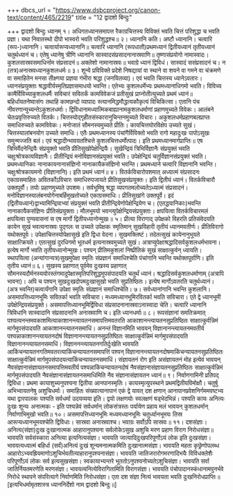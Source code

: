 +++
dbcs_url = "https://www.dsbcproject.org/canon-text/content/465/2219"
title = "12 द्वादशो बिन्दुः"

+++
द्वादशो बिन्दुः
ध्यानम्
१। अधिगतध्यानसमापत्त रैकाग्रचित्तस्य विविक्तं भवति चित्तं परिशुद्धा च भवति प्रज्ञा। यथा निवातस्थो दीपो भास्वरो भवति परिशुद्धश्च॥
२। ध्यानानि कति। अष्टौ ध्यानानि। चत्वारि (रूप-)ध्यानानि। चत्वार्यारूप्यध्यानानि॥ चत्वारि ध्यानानि (रूपधातौ)प्रथमध्यानं द्वितीयध्यानं तृतीयध्यानं चतुर्थध्यानं च। एतेषु ध्यानेषु त्रीणि ध्यानानि सास्वादसंप्रसादनानास्रवाणि॥ तृष्णासंप्रयोगो नामास्वादः। कुशलसास्रवसमाधिर्नाम संप्रसादनं॥ अक्लेशो नामानास्रवः॥ भवाग्रे ध्यानं द्विविधं। सास्वादं ससंप्रसादनं च। न (तत्र)अनास्रवध्यानकुशलधर्मः॥
३। शून्ये प्रविविक्ते प्रदेशे निषद्यायां वा स्थाने वा शयने वा गमने वा चंक्रमणे वा समाहितेन मनसा तीक्ष्णया प्रज्ञया गंभीरा श्रद्धा (जनयितव्या)। एवं भवति चित्तस्य ध्यानेऽवतारः। ध्यानसंप्रयुक्ताः श्रद्धावीर्यस्मृतिप्रज्ञासमाधयो भवन्ति। एतेभ्यः कुशलधर्मेभ्यः प्रथमध्यानाधिगमो भवति। विविच्य कामैर्विविच्याकुशलधर्मैः सविचारं सवितर्कं कामविवेकजं प्रतीसुखं प्राप्नोतीत्युच्यते प्रथमं ध्यानं॥ बहिर्धायतनेष्वासंगः तथाहि कामछन्दो व्यापादः स्त्यानमिद्धमौद्धत्यकौकृत्यं विचिकित्सा। एतानि पंच नीवरणान्युच्यन्तेऽकुशलधर्माः। द्विविधानामध्यात्मिकबाह्यानामकुशलधर्माणां प्रहाणमुच्यते विवेकः। आलंबने चेतःप्रवृत्तिरुच्यते वितर्कः। चित्तस्योद्गृहीतसंस्कारानुचिन्तनमुच्यते विचारः। अकुशलधर्मप्रहाणबलप्राप्तः समाधिरुच्यते कामविवेकः। मनोजातं सौमनस्यमुच्यते प्रीतिः। कायचित्तयोरविक्षेप उच्यते सुखं। चित्तस्यालांबनयोग उच्यते समाधिः। एतैः प्रथमध्यानस्य पंचांगैर्विविक्तो भवति रागो महादुःखः पापोऽसुखः समुन्मज्जति बलं। एवं श्रद्धादीन्भावयतश्चित्ते कुशलचित्तधर्मोत्पादः। इति प्रथमध्यानमार्गप्राप्तिः॥ एष त्रिभिर्वेदनेन्द्रियैः संप्रयुक्तो भवति प्रीतिसुखोपेक्षेन्द्रियैः। सुखेन्द्रियं त्रिभिर्विज्ञानैः संप्रयुक्तं भवति चक्षुःश्रोत्रकायविज्ञानैः। प्रीतीन्द्रियं मनोविज्ञानसंप्रयुक्तं भवति। उपेक्षेन्द्रियं चतुर्विज्ञानसंप्रयुक्तं भवति। प्रथमध्यानिकाः नानाकायनानासंज्ञिनो नानाकायैकसंज्ञिनो भवन्ति। प्रथमध्याने चत्वारि विज्ञानानि भवन्ति। चक्षुःश्रोत्रकायमनो (विज्ञानानि)। इति प्रथमं ध्यानं॥
४। वितर्कविचारोपशमात् अध्यात्मं संप्रसादनः एकाग्रसमाहितः अवितर्कोऽविचारः समाधिरुपजायते प्रीतिसुखसंप्रयुक्तः। इति द्वितीयं ध्यानं। वितर्कविचारौ उक्तपूर्वौ। तयोः प्रहाणमुच्यते उपशमः। सर्वभूमिषु श्रद्धा व्यपगतमलोच्यतेऽध्यात्मं संप्रसादनं। मनोविज्ञानस्यालंबनयोगेनाबर्हिमुखतोच्यते एकाग्रसमाधिः। प्रीतिसुखांगे उक्तपूर्वे। इदं (द्वितीयध्यानं)द्वाभ्यामिन्द्रियाभ्यां संप्रयुक्तं भवति प्रीतीन्द्रियेणोपेक्षेन्द्रियेण च। (एतद्धयानिकाः)भवन्ति नानाकायैकसंज्ञिनः प्रीतिसंप्रयुक्ताः। मौलभूमयो भवन्त्युपेक्षेन्द्रियसंप्रयुक्ताः। क्षपयित्वा वितर्कविचारमलं क्षपयित्वा पुण्यवासनां स एष मार्गो द्वितीयध्यानोन्मुखः॥
५। प्रीत्या विरागाद् उपेक्षको विहरति प्रतिसंवेदयति कायेन सुखं भवत्यनास्रवः पुद्गलः स उच्यते उपेक्षकः स्मृतिमान् सुखविहारी तृतीयं ध्यानमवतीर्णः। प्रीतिविरागो यथोक्तपूर्वः। उपेक्षाचित्तस्योपेक्षासुखे इति द्विधा वेदना। सुखमक्लिष्टं। तदेतत्सुखं कायेनानुभूयते साक्षात्क्रियते। एतत्सुखं दुरधिगमो भूतधर्म इत्यनास्रवमुच्यते सुखं। अत्राप्युपेक्षाश्रद्धादिसर्वकुशलधर्मभावना। इत्येष मार्गो भवति तृतीयध्यानोन्मुखः। पश्यन् प्रीतिमकुशलां निष्प्रीतिकं सुखं साक्षात्कुर्वन् ध्यायति। स्थापयित्वा (अन्यांगान्यत्र)सुखमुपेक्षा स्मृतिः संप्रज्ञानं समाधिश्चेति पंचांगानि भवन्ति यथोक्तपूर्वाणि। इति तृतीय ध्यानं॥
६। सुखस्य प्रहाणात् पूर्वमेव दुःखस्य प्रहाणात् सौमनस्यदौर्मनस्ययोरस्तंगमादुपेक्षास्मृतिपरिशुद्धमुपसंपादयति चतुर्थं ध्यानं। श्रद्धादिसर्वकुशलधर्माणाम् (अत्रापि भावना)। अपि च पश्यन् सुखदुःखदोपमदुःखासुखो भवति सुप्रतिष्ठितः। इत्येष मार्गोऽवतरति चतुर्थध्यानं। (अत्र भवन्ति)चत्वार्यंगानि उपेक्षा स्मृतिः संप्रज्ञानं समाधिश्चेति।
७। सर्वध्यानांगानि भवन्ति कुशलानि। असमापत्तिध्यानभूमिः सवितर्का भवति सविचारा। मध्यमध्यानभूमिरवितर्का भवति सविचारा। एते द्वे ध्यानभूमी उपेक्षेन्द्रियसंप्रयुक्ते। असमापत्तिध्यानभूमिर्द्विविधा संप्रसादनानास्रवाऽनास्वादा चेति। चत्वारि ध्यानानि त्रिविधानि सास्वादानि संप्रसादनानि अनास्रवाणि च। इति ध्यानधर्माः॥
८। रूपसंज्ञानां समतिक्रमात् पश्यत्यनन्तमवकाशमित्याकाशानन्त्यायतनसमापत्तिमवतरति आकाशानन्त्यायतनसुप्रतिष्ठितः साक्षात्कुर्वन्निमं मार्गमुपसंपादयति आकाशानन्त्यातनसमाधिं। अनन्तं विज्ञानमिति भावयन् विज्ञानानन्त्यायतनमवतीर्य पश्यन्नाकाशानन्त्यायतनदोषं विज्ञानानन्त्यायतनसुप्रतिष्ठितः साक्षात्कुर्वन्निमं मार्गमुपसंपादयति विज्ञानानन्त्यायतनसमाधिं। विज्ञाननन्त्यायतनगतिर्दुःखेति भावयति आकिंचन्यायतनगतिमवतरत्याकिंचन्यायतनसमापत्तिं पश्यन् विज्ञानानन्त्यायतनदोषमाकिंचन्यायतनसुप्रतिष्ठितः साक्षात्कुर्वन्निमं मार्गमुपसंपादयत्याकिंचन्यायतनसमाधिं। संज्ञायतनं रोग इति असंज्ञायतनं मोह इत्येवं भावयन् नैवसंज्ञानासंज्ञायतनसमापत्तिमवतीर्य पश्यन्नाकिंचन्यायतनदोषं नैवसंज्ञानासंज्ञायतनसुप्रतिष्ठितः साक्षात्कुर्वन्निमं मार्गमुपसंपादयति नैवसंज्ञानासंज्ञायतनसमाधिमिति नैव संज्ञानासंज्ञायतन ध्यानं॥
९। निर्वाणगामिनी प्रतिपद् द्विविधा। प्रथमा कायाशुच्यनुपश्यना द्वितीया आनपानस्मृतिः। कायस्मृत्युपस्थाने प्रथमद्वितीयविमोक्षौ। चतुर्षु अभिभ्वायतनेषु अशुचिधर्माः। समाहितः संख्यात्यानापानं एकं द्वे यावत् दश क्षणान् आनापानप्रवेशनिर्गममवष्टभ्य यथा द्वारपालकः पश्यति सर्वधर्मा उदयव्यया इति। द्वयो लक्षणयोः स्वलक्षणं षड्भेदभिन्नं। पश्यति कायः अनित्यः दुःखः शून्यः अनात्मकः - इति पश्यन्नेवं सर्वधर्मान् लोकसंत्रस्तः पर्यायेण प्रहाय मलं भावयन् कुशलधर्मान् निर्वाणाभिमुखो भवति॥
१०। असमापत्तिध्यानभूमिः मध्यमध्यानभूमिः चतुर्ध्यानभूमयः तिस्र आरूप्यध्यानभूमयश्चेति द्विविधाः। सास्रवा अनास्रवाश्च। भवाग्रः सर्वोऽपि सास्रवः॥
११। दशसंज्ञाः। अनित्य(संज्ञा)दुःख दुःखानात्मक आहारानुपश्यना सर्वलोकेऽसुख अशुचि मरण प्रहाण विराग निरोधसंज्ञा॥ भावयति सर्वसंस्कारा अनित्या इत्यनित्यसंज्ञा। भावयति जात्यादिदुःखपरिपूर्णोऽयं लोक इति दुःखसंज्ञा। भावयत्यध्यात्मं बहिर्धा (सर्वं)अनित्यं दुःखं शून्यमनात्मकमिति दुःखानात्मसंज्ञा। भावयति महता कृछ्रेणोपलब्ध आहारोऽभ्यवह्रियमाणोऽशुचिर्भवतीत्याहारानुपश्यनासंज्ञा। भावयति जातिजरारोगमरणादिभयैः विविधक्लेशैः परिपूर्णोऽयं लोकः सर्व इत्यसुखसंज्ञा। स्वकायाभ्यन्तरे भूततोऽनुपश्यनोच्यतेऽशुचिसंज्ञा। भावयति सर्वा जातिर्नियतमरणेति मरणसंज्ञा। भावयत्यनित्येविरागितामिति विरागसंज्ञा। भावयति पंचोपादानस्कंधानामपुनर्भवे निरोधे स्थापने संपरित्यागे निर्वाणमिति निरोधसंज्ञा। एता दश संज्ञा नित्यं भावयता भवति दुःखनिरोधप्राप्तिः॥
[इत्यभिधर्मामृतशास्त्र ध्याननिर्देशो नाम द्वादशो बिन्दुः॥]
